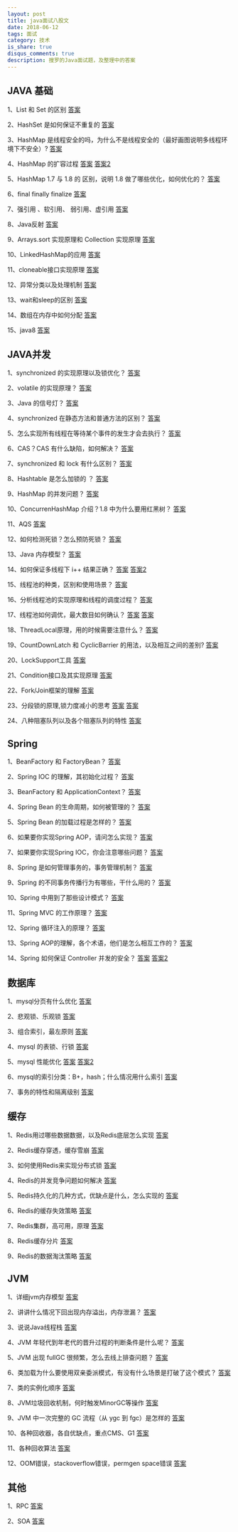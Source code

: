 ```yaml
---
layout: post
title: java面试八股文
date: 2018-06-12
tags: 面试
category: 技术
is_share: true
disqus_comments: true
description: 搜罗的Java面试题，及整理中的答案
---
```


JAVA 基础
---

1、List 和 Set 的区别
[答案](https://www.cnblogs.com/IvesHe/p/6108933.html)

2、HashSet 是如何保证不重复的
[答案](https://blog.csdn.net/u010698072/article/details/52802179)

3、HashMap 是线程安全的吗，为什么不是线程安全的（最好画图说明多线程环境下不安全）?
[答案](https://www.cnblogs.com/qiumingcheng/p/5259892.html)

4、HashMap 的扩容过程
[答案](https://blog.csdn.net/aichuanwendang/article/details/53317351)
[答案2](https://www.cnblogs.com/KingIceMou/p/6976574.html)

5、HashMap 1.7 与 1.8 的 区别，说明 1.8 做了哪些优化，如何优化的？
[答案](http://www.cnblogs.com/stevenczp/p/7028071.html)

6、final finally finalize
[答案](https://blog.csdn.net/beixiaozhang/article/details/52955862)

7、强引用 、软引用、 弱引用、虚引用
[答案](https://www.zhihu.com/question/37401125)

8、Java反射
[答案](http://www.cnblogs.com/jqyp/archive/2012/03/29/2423112.html)

9、Arrays.sort 实现原理和 Collection 实现原理
[答案](https://blog.csdn.net/u011410529/article/details/56668545)

10、LinkedHashMap的应用
[答案](https://blog.csdn.net/kiss_the_sun/article/details/7848920)

11、cloneable接口实现原理
[答案](https://www.zhihu.com/question/52490586)

12、异常分类以及处理机制
[答案](https://blog.csdn.net/sinat_36713319/article/details/68945619)

13、wait和sleep的区别
[答案](https://blog.csdn.net/xyh269/article/details/52613507)

14、数组在内存中如何分配
[答案](https://blog.csdn.net/lcl19970203/article/details/54428358)

15、java8
[答案](https://segmentfault.com/blog/yinhaonefu_java8)

JAVA并发
---

1、synchronized 的实现原理以及锁优化？
[答案](https://blog.csdn.net/thousa_ho/article/details/77992743)

2、volatile 的实现原理？
[答案](http://www.importnew.com/23520.html)

3、Java 的信号灯？
[答案](https://blog.csdn.net/u011613354/article/details/51150248)

4、synchronized 在静态方法和普通方法的区别？
[答案](https://www.cnblogs.com/guiqulai/articles/7342006.html)

5、怎么实现所有线程在等待某个事件的发生才会去执行？
[答案](https://my.oschina.net/qimhkaiyuan/blog/1787438)

6、CAS？CAS 有什么缺陷，如何解决？
[答案](https://blog.csdn.net/zhangjq520/article/details/78951830)

7、synchronized 和 lock 有什么区别？
[答案](https://www.cnblogs.com/baizhanshi/p/6419268.html)

8、Hashtable 是怎么加锁的 ？
[答案](https://blog.csdn.net/qq_27093465/article/details/52279473)

9、HashMap 的并发问题？
[答案](https://blog.csdn.net/qq_27093465/article/details/52279473)

10、ConcurrenHashMap 介绍？1.8 中为什么要用红黑树？
[答案](https://blog.csdn.net/anig2014/article/details/39476801)

11、AQS
[答案](https://www.cnblogs.com/daydaynobug/p/6752837.html)

12、如何检测死锁？怎么预防死锁？
[答案](https://blog.csdn.net/ls5718/article/details/51896159)

13、Java 内存模型？
[答案](https://www.cnblogs.com/_popc/p/6096517.html)

14、如何保证多线程下 i++ 结果正确？
[答案](http://www.mamicode.com/info-detail-1983592.html)
[答案2](https://www.cnblogs.com/zemliu/p/3298685.html)

15、线程池的种类，区别和使用场景？
[答案](https://www.cnblogs.com/sachen/p/7401959.html)

16、分析线程池的实现原理和线程的调度过程？
[答案](https://blog.csdn.net/hsuxu/article/details/8985931)

17、线程池如何调优，最大数目如何确认？
[答案](https://www.cnblogs.com/jianzh5/p/6437315.html)
[答案](http://www.importnew.com/17384.html)

18、ThreadLocal原理，用的时候需要注意什么？
[答案](https://blog.csdn.net/sonny543/article/details/51336457)

19、CountDownLatch 和 CyclicBarrier 的用法，以及相互之间的差别?
[答案](https://www.cnblogs.com/dolphin0520/p/3920397.html)

20、LockSupport工具
[答案](https://blog.csdn.net/congduan/article/details/48710129)

21、Condition接口及其实现原理
[答案](https://blog.csdn.net/fuyuwei2015/article/details/72602182)

22、Fork/Join框架的理解
[答案](https://blog.csdn.net/timheath/article/details/71307834)

23、分段锁的原理,锁力度减小的思考
[答案](http://guochenglai.com/2016/06/04/java-concurrent4-java-subsection-decompose/)
[答案](https://blog.csdn.net/u010853261/article/details/54314486)

24、八种阻塞队列以及各个阻塞队列的特性
[答案](https://www.cnblogs.com/yjmyzz/p/BlockingQueue-in-java.html)

Spring
---

1、BeanFactory 和 FactoryBean？
[答案](https://blog.csdn.net/qiesheng/article/details/72875315)

2、Spring IOC 的理解，其初始化过程？
[答案](https://blog.csdn.net/u010796790/article/details/52623328)

3、BeanFactory 和 ApplicationContext？
[答案](https://www.cnblogs.com/adealjason/p/6500916.html)

4、Spring Bean 的生命周期，如何被管理的？
[答案](https://blog.csdn.net/yerenyuan_pku/article/details/52834011)

5、Spring Bean 的加载过程是怎样的？
[答案](https://www.cnblogs.com/xrq730/p/6285358.html)

6、如果要你实现Spring AOP，请问怎么实现？
[答案](https://blog.csdn.net/moreevan/article/details/11977115/)

7、如果要你实现Spring IOC，你会注意哪些问题？
[答案](https://segmentfault.com/a/1190000009139271)

8、Spring 是如何管理事务的，事务管理机制？
[答案](https://blog.csdn.net/jie_liang/article/details/77600742)

9、Spring 的不同事务传播行为有哪些，干什么用的？
[答案](https://blog.csdn.net/huaishuming/article/details/48492225)

10、Spring 中用到了那些设计模式？
[答案](https://www.cnblogs.com/baizhanshi/p/6187537.html)

11、Spring MVC 的工作原理？
[答案](https://www.cnblogs.com/xiaoxi/p/6164383.html)

12、Spring 循环注入的原理？
[答案](https://blog.csdn.net/jijianshuai/article/details/78122738)

13、Spring AOP的理解，各个术语，他们是怎么相互工作的？
[答案](https://blog.csdn.net/qukaiwei/article/details/50367761)

14、Spring 如何保证 Controller 并发的安全？
[答案](https://blog.csdn.net/u010523770/article/details/52458237)
[答案2](http://blog.51cto.com/lavasoft/1394669)

数据库
---

1、mysql分页有什么优化
[答案](https://www.cnblogs.com/geningchao/p/6649907.html)

2、悲观锁、乐观锁
[答案](https://blog.csdn.net/rexct392358928/article/details/52230737)

3、组合索引，最左原则
[答案](https://www.cnblogs.com/jamesbd/p/4333901.html)

4、mysql 的表锁、行锁
[答案](https://www.cnblogs.com/deliver/p/5730616.html)

5、mysql 性能优化
[答案](https://www.cnblogs.com/claireyuancy/p/7258314.html)
[答案2](https://www.cnblogs.com/zhouyusheng/p/8038224.html)

6、mysql的索引分类：B+，hash；什么情况用什么索引
[答案](https://blog.csdn.net/wuxing26jiayou/article/details/76795015)

7、事务的特性和隔离级别
[答案](https://www.cnblogs.com/huanongying/p/7021555.html)

缓存
---

1、Redis用过哪些数据数据，以及Redis底层怎么实现
[答案](http://www.mamicode.com/info-detail-1776966.html)

2、Redis缓存穿透，缓存雪崩
[答案](https://www.cnblogs.com/zhangweizhong/p/6258797.html)

3、如何使用Redis来实现分布式锁
[答案](https://www.itcodemonkey.com/article/3944.html)

4、Redis的并发竞争问题如何解决
[答案](https://blog.csdn.net/happy_wu/article/details/78736641)

5、Redis持久化的几种方式，优缺点是什么，怎么实现的
[答案](https://www.cnblogs.com/ssssdy/p/7132856.html)

6、Redis的缓存失效策略
[答案](https://www.cnblogs.com/moonandstar08/p/5686498.html)

7、Redis集群，高可用，原理
[答案](https://www.cnblogs.com/liyasong/p/redis_jiqun.html?utm_source=itdadao&utm_medium=referral)

8、Redis缓存分片
[答案](https://www.cnblogs.com/houziwty/p/5167075.html)

9、Redis的数据淘汰策略
[答案](https://blog.csdn.net/suibo0912hf/article/details/51684625)

JVM
---

1、详细jvm内存模型
[答案](https://blog.csdn.net/genius_ge/article/details/76151179)

2、讲讲什么情况下回出现内存溢出，内存泄漏？
[答案](https://blog.csdn.net/zlts000/article/details/53046620)

3、说说Java线程栈
[答案](https://blog.csdn.net/hust_superman/article/details/39402087)

4、JVM 年轻代到年老代的晋升过程的判断条件是什么呢？
[答案](https://blog.csdn.net/cpcpcp123/article/details/51262940)

5、JVM 出现 fullGC 很频繁，怎么去线上排查问题？
[答案](https://blog.csdn.net/wilsonpeng3/article/details/70064336/)

6、类加载为什么要使用双亲委派模式，有没有什么场景是打破了这个模式？
[答案](https://my.oschina.net/aminqiao/blog/262601)

7、类的实例化顺序
[答案](https://www.cnblogs.com/SirSmith/p/5536288.html)

8、JVM垃圾回收机制，何时触发MinorGC等操作
[答案](https://blog.csdn.net/caomiao2006/article/details/47756233)

9、JVM 中一次完整的 GC 流程（从 ygc 到 fgc）是怎样的
[答案](https://blog.csdn.net/qq_33919114/article/details/79312612)

10、各种回收器，各自优缺点，重点CMS、G1
[答案](https://blog.csdn.net/qq_25396633/article/details/72972008)

11、各种回收算法
[答案](https://www.cnblogs.com/guozhenqiang/p/5621665.html)

12、OOM错误，stackoverflow错误，permgen space错误
[答案](https://blog.csdn.net/sinat_29912455/article/details/51125748)


其他
---

1、RPC
[答案](https://www.zhihu.com/question/25536695)

2、SOA
[答案](https://www.cnblogs.com/renzhitian/p/6853289.html)
